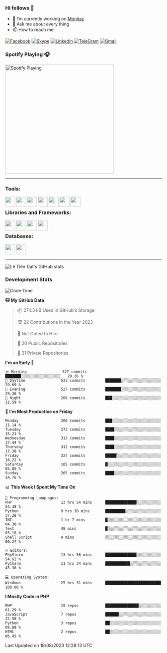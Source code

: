 ### Hi fellows 👋
- 🔭 I’m currently working on [Monitaz](https://monitaz.com/)
- 💬 Ask me about every thing
- 📫 How to reach me:

[![Facebook](https://img.shields.io/badge/Facebook-0000FF?logo=facebook&logoColor=white)](https://www.facebook.com/le.dat155)
[![Skype](https://img.shields.io/badge/Skype-blue?logo=skype&logoColor=white)](https://join.skype.com/invite/lr2sd8ZndbWr)
[![Linkedin](https://img.shields.io/badge/LinkedIn-0A66C2?logo=linkedin)](https://www.linkedin.com/in/ti%E1%BA%BFn-%C4%91%E1%BA%A1t-l%C3%AA-ba267a232/)
[![TeleGram](https://img.shields.io/badge/telegram-EF0EFF?logo=telegram)](https://t.me/subibi1505)
[![Gmail](https://img.shields.io/badge/Gmail-green?logo=gmail)](mailto:tiendat15599.dev@gmail.com)

### Spotify Playing 🎧
[<img src="https://tiendat-spotify.vercel.app/api/spotify" alt="Spotify Playing" width="350" />](https://open.spotify.com/user/21wi7t5t4zyugx5mgetrdo7xa)

---

### Tools:
<img align='left' height="32" width="32" src="https://upload.wikimedia.org/wikipedia/commons/thumb/c/c9/PhpStorm_Icon.svg/2048px-PhpStorm_Icon.svg.png">
<img align='left' height="32" width="32" src="https://upload.wikimedia.org/wikipedia/commons/thumb/1/1d/PyCharm_Icon.svg/1200px-PyCharm_Icon.svg.png">
<img align='left' height="32" width="32" src="https://cdn2.iconfinder.com/data/icons/pack1-baco-flurry-icons-style/512/XAMPP.png">
<img align='left' height="32" width="32" src="https://www.docker.com/wp-content/uploads/2022/03/vertical-logo-monochromatic.png">
<img align='left' height="32" width="32" src="https://www.mamp.info/images/icons/mamp-pro.png">
<img align='left' height="32" width="32" src="https://www.puttygen.com/wp-content/uploads/2019/05/Termius.png">
<img align='left' height="32" width="32" src="https://1475031.s21i.faiusr.com/4/1/ABUIABAEGAAg3dWc8AUoq7a8hAIwgAg4gAg.png">
<br>

### Libraries and Frameworks:
<img align='left' height="32" width="32" src="https://i0.wp.com/phocode.com/wp-content/uploads/2019/11/scrapyLogo.png?fit=300%2C300&ssl=1&w=640">
<img align='left' height="32" width="32" src="https://upload.wikimedia.org/wikipedia/commons/thumb/9/9a/Laravel.svg/985px-Laravel.svg.png">
<img align='left' height="32" width="32" src="https://cdn.worldvectorlogo.com/logos/codeigniter.svg">
<img align='left' height="32" width="32" src="https://upload.wikimedia.org/wikipedia/commons/thumb/e/ea/Zend-framework.svg/2560px-Zend-framework.svg.png">
<br>

### Databases:
<img align='left' height="32" width="32" src="https://download.logo.wine/logo/MySQL/MySQL-Logo.wine.png">
<img align='left' height="32" width="32" src="https://seeklogo.com/images/E/elasticsearch-logo-C75C4578EC-seeklogo.com.png">

<br>
<br>

---
![Lê Tiến Đạt's GitHub stats](https://github-readme-stats.vercel.app/api?username=tiendat15599&show_icons=true&count_private=true&theme=tokyonight)
### Development Stats


<!--START_SECTION:waka-->
![Code Time](http://img.shields.io/badge/Code%20Time-411%20hrs%2056%20mins-blue)

**🐱 My GitHub Data** 

> 📦 274.3 kB Used in GitHub's Storage 
 > 
> 🏆 22 Contributions in the Year 2023
 > 
> 🚫 Not Opted to Hire
 > 
> 📜 20 Public Repositories 
 > 
> 🔑 21 Private Repositories 
 > 
**I'm an Early 🐤** 

```text
🌞 Morning                527 commits         ███████░░░░░░░░░░░░░░░░░░   29.36 % 
🌆 Daytime                533 commits         ███████░░░░░░░░░░░░░░░░░░   29.69 % 
🌃 Evening                527 commits         ███████░░░░░░░░░░░░░░░░░░   29.36 % 
🌙 Night                  208 commits         ███░░░░░░░░░░░░░░░░░░░░░░   11.59 % 
```
📅 **I'm Most Productive on Friday** 

```text
Monday                   200 commits         ███░░░░░░░░░░░░░░░░░░░░░░   11.14 % 
Tuesday                  273 commits         ████░░░░░░░░░░░░░░░░░░░░░   15.21 % 
Wednesday                313 commits         ████░░░░░░░░░░░░░░░░░░░░░   17.44 % 
Thursday                 312 commits         ████░░░░░░░░░░░░░░░░░░░░░   17.38 % 
Friday                   327 commits         █████░░░░░░░░░░░░░░░░░░░░   18.22 % 
Saturday                 105 commits         █░░░░░░░░░░░░░░░░░░░░░░░░   05.85 % 
Sunday                   265 commits         ████░░░░░░░░░░░░░░░░░░░░░   14.76 % 
```


📊 **This Week I Spent My Time On** 

```text
💬 Programming Languages: 
PHP                      13 hrs 54 mins      ██████████████░░░░░░░░░░░   54.48 % 
Python                   9 hrs 30 mins       █████████░░░░░░░░░░░░░░░░   37.28 % 
INI                      1 hr 7 mins         █░░░░░░░░░░░░░░░░░░░░░░░░   04.38 % 
Text                     48 mins             █░░░░░░░░░░░░░░░░░░░░░░░░   03.18 % 
Shell Script             4 mins              ░░░░░░░░░░░░░░░░░░░░░░░░░   00.27 % 

🔥 Editors: 
PhpStorm                 13 hrs 56 mins      ██████████████░░░░░░░░░░░   54.62 % 
PyCharm                  11 hrs 34 mins      ███████████░░░░░░░░░░░░░░   45.38 % 

💻 Operating System: 
Windows                  25 hrs 31 mins      █████████████████████████   100.00 % 
```

**I Mostly Code in PHP** 

```text
PHP                      19 repos            ███████████████░░░░░░░░░░   61.29 % 
JavaScript               7 repos             ██████░░░░░░░░░░░░░░░░░░░   22.58 % 
Python                   3 repos             ██░░░░░░░░░░░░░░░░░░░░░░░   09.68 % 
HTML                     2 repos             ██░░░░░░░░░░░░░░░░░░░░░░░   06.45 % 
```




 Last Updated on 18/08/2023 12:28:13 UTC
<!--END_SECTION:waka-->
